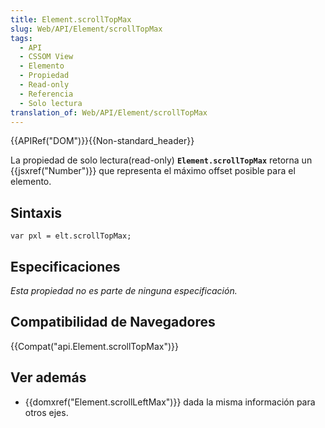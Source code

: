 ```yaml
---
title: Element.scrollTopMax
slug: Web/API/Element/scrollTopMax
tags:
  - API
  - CSSOM View
  - Elemento
  - Propiedad
  - Read-only
  - Referencia
  - Solo lectura
translation_of: Web/API/Element/scrollTopMax
---
```

{{APIRef("DOM")}}{{Non-standard_header}}

La propiedad de solo lectura(read-only) **`Element.scrollTopMax`** retorna un {{jsxref("Number")}} que representa el máximo offset posible para el elemento.

## Sintaxis

    var pxl = elt.scrollTopMax;

## Especificaciones

_Esta propiedad no es parte de ninguna especificación._

## Compatibilidad de Navegadores

{{Compat("api.Element.scrollTopMax")}}

## Ver además

- {{domxref("Element.scrollLeftMax")}} dada la misma información para otros ejes.
